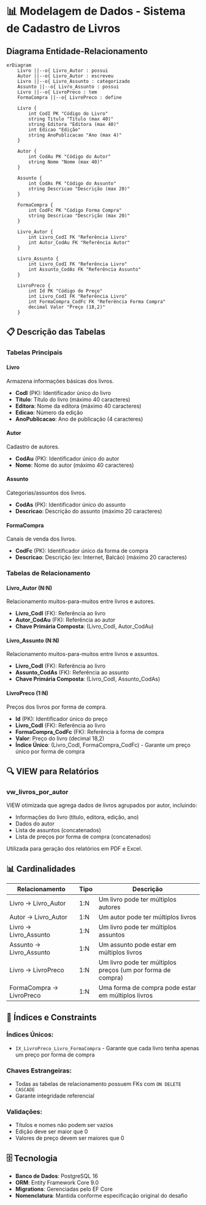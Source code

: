 # 📊 Modelagem de Dados - Sistema de Cadastro de Livros

## Diagrama Entidade-Relacionamento

```mermaid
erDiagram
    Livro ||--o{ Livro_Autor : possui
    Autor ||--o{ Livro_Autor : escreveu
    Livro ||--o{ Livro_Assunto : categorizado
    Assunto ||--o{ Livro_Assunto : possui
    Livro ||--o{ LivroPreco : tem
    FormaCompra ||--o{ LivroPreco : define

    Livro {
        int CodI PK "Código do Livro"
        string Titulo "Título (max 40)"
        string Editora "Editora (max 40)"
        int Edicao "Edição"
        string AnoPublicacao "Ano (max 4)"
    }

    Autor {
        int CodAu PK "Código do Autor"
        string Nome "Nome (max 40)"
    }

    Assunto {
        int CodAs PK "Código do Assunto"
        string Descricao "Descrição (max 20)"
    }

    FormaCompra {
        int CodFc PK "Código Forma Compra"
        string Descricao "Descrição (max 20)"
    }

    Livro_Autor {
        int Livro_CodI FK "Referência Livro"
        int Autor_CodAu FK "Referência Autor"
    }

    Livro_Assunto {
        int Livro_CodI FK "Referência Livro"
        int Assunto_CodAs FK "Referência Assunto"
    }

    LivroPreco {
        int Id PK "Código do Preço"
        int Livro_CodI FK "Referência Livro"
        int FormaCompra_CodFc FK "Referência Forma Compra"
        decimal Valor "Preço (18,2)"
    }
```

## 📋 Descrição das Tabelas

### Tabelas Principais

#### **Livro**
Armazena informações básicas dos livros.
- **CodI** (PK): Identificador único do livro
- **Titulo**: Título do livro (máximo 40 caracteres)
- **Editora**: Nome da editora (máximo 40 caracteres)
- **Edicao**: Número da edição
- **AnoPublicacao**: Ano de publicação (4 caracteres)

#### **Autor**
Cadastro de autores.
- **CodAu** (PK): Identificador único do autor
- **Nome**: Nome do autor (máximo 40 caracteres)

#### **Assunto**
Categorias/assuntos dos livros.
- **CodAs** (PK): Identificador único do assunto
- **Descricao**: Descrição do assunto (máximo 20 caracteres)

#### **FormaCompra**
Canais de venda dos livros.
- **CodFc** (PK): Identificador único da forma de compra
- **Descricao**: Descrição (ex: Internet, Balcão) (máximo 20 caracteres)

### Tabelas de Relacionamento

#### **Livro_Autor** (N:N)
Relacionamento muitos-para-muitos entre livros e autores.
- **Livro_CodI** (FK): Referência ao livro
- **Autor_CodAu** (FK): Referência ao autor
- **Chave Primária Composta**: (Livro_CodI, Autor_CodAu)

#### **Livro_Assunto** (N:N)
Relacionamento muitos-para-muitos entre livros e assuntos.
- **Livro_CodI** (FK): Referência ao livro
- **Assunto_CodAs** (FK): Referência ao assunto
- **Chave Primária Composta**: (Livro_CodI, Assunto_CodAs)

#### **LivroPreco** (1:N)
Preços dos livros por forma de compra.
- **Id** (PK): Identificador único do preço
- **Livro_CodI** (FK): Referência ao livro
- **FormaCompra_CodFc** (FK): Referência à forma de compra
- **Valor**: Preço do livro (decimal 18,2)
- **Índice Único**: (Livro_CodI, FormaCompra_CodFc) - Garante um preço único por forma de compra

## 🔍 VIEW para Relatórios

### **vw_livros_por_autor**
VIEW otimizada que agrega dados de livros agrupados por autor, incluindo:
- Informações do livro (título, editora, edição, ano)
- Dados do autor
- Lista de assuntos (concatenados)
- Lista de preços por forma de compra (concatenados)

Utilizada para geração dos relatórios em PDF e Excel.

## 📊 Cardinalidades

| Relacionamento | Tipo | Descrição |
|----------------|------|-----------|
| Livro → Livro_Autor | 1:N | Um livro pode ter múltiplos autores |
| Autor → Livro_Autor | 1:N | Um autor pode ter múltiplos livros |
| Livro → Livro_Assunto | 1:N | Um livro pode ter múltiplos assuntos |
| Assunto → Livro_Assunto | 1:N | Um assunto pode estar em múltiplos livros |
| Livro → LivroPreco | 1:N | Um livro pode ter múltiplos preços (um por forma de compra) |
| FormaCompra → LivroPreco | 1:N | Uma forma de compra pode estar em múltiplos livros |

## 🔑 Índices e Constraints

### Índices Únicos:
- `IX_LivroPreco_Livro_FormaCompra` - Garante que cada livro tenha apenas um preço por forma de compra

### Chaves Estrangeiras:
- Todas as tabelas de relacionamento possuem FKs com `ON DELETE CASCADE`
- Garante integridade referencial

### Validações:
- Títulos e nomes não podem ser vazios
- Edição deve ser maior que 0
- Valores de preço devem ser maiores que 0

## 🗄️ Tecnologia

- **Banco de Dados**: PostgreSQL 16
- **ORM**: Entity Framework Core 9.0
- **Migrations**: Gerenciadas pelo EF Core
- **Nomenclatura**: Mantida conforme especificação original do desafio

